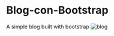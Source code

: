 # Blog-con-Bootstrap
A simple blog built with bootstrap
![blog](https://user-images.githubusercontent.com/54085516/79519765-10c2d180-8055-11ea-8e04-4faf852c8945.png)
